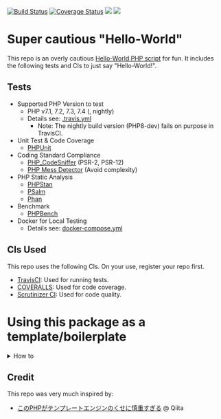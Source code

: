 [![Build Status](https://travis-ci.org/KEINOS/TPL-PHP-HelloWorld.svg?branch=master)](https://travis-ci.org/KEINOS/TPL-PHP-HelloWorld/builds)
[![Coverage Status](https://coveralls.io/repos/github/KEINOS/TPL-PHP-HelloWorld/badge.svg)](https://coveralls.io/github/KEINOS/TPL-PHP-HelloWorld)
[![](https://img.shields.io/scrutinizer/quality/g/KEINOS/TPL-PHP-HelloWorld/master)](https://scrutinizer-ci.com/g/KEINOS/TPL-PHP-HelloWorld/build-status/master "Scrutinizer code quality")
[![](https://img.shields.io/packagist/php-v/keinos/hello-world-tpl)](https://github.com/KEINOS/TPL-PHP-HelloWorld/blob/master/.travis.yml "Version Support")

# Super cautious "Hello-World"

This repo is an overly cautious [Hello-World PHP script](./src/Main.php) for fun. It includes the following tests and CIs to just say "Hello-World!".

## Tests

- Supported PHP Version to test
  - PHP v7.1, 7.2, 7.3, 7.4 (, nightly)
  - Details see: [.travis.yml](./.travis.yml)
    - Note: The nightly build version (PHP8-dev) fails on purpose in TravisCI.
- Unit Test & Code Coverage
  - [PHPUnit](https://phpunit.de/)
- Coding Standard Compliance
  - [PHP_CodeSniffer](https://github.com/squizlabs/PHP_CodeSniffer) (PSR-2, PSR-12)
  - [PHP Mess Detector](https://phpmd.org/) (Avoid complexity)
- PHP Static Analysis
  - [PHPStan](https://github.com/phpstan/phpstan)
  - [PSalm](https://psalm.dev/)
  - [Phan](https://github.com/phan/phan)
- Benchmark
  - [PHPBench](https://github.com/phpbench/phpbench)
- Docker for Local Testing
  - Details see: [docker-compose.yml](./docker-compose.yml)

## CIs Used

This repo uses the following CIs. On your use, register your repo first.

- [TravisCI](https://travis-ci.org/): Used for running tests.
- [COVERALLS](https://coveralls.io/): Used for code coverage.
- [Scrutinizer CI](https://scrutinizer-ci.com/): Used for code quality.

# Using this package as a template/boilerplate

<details><summary>How to</summary><div><br>

## How to use it as a template

1. Create a new copy.

    Choose one of the below command that suits you, to create a new project following your project name. (Ex. MyNewProject)

    ```bash
    # For composer user (No Docker)
    COMPOSER=composer.dev.json composer create-project keinos/hello-world-tpl MyNewProject
    cd MyNewProject
    ```

    ```bash
    # For composer and Docker user
    composer create-project --no-dev keinos/hello-world-tpl MyNewProject
    cd MyNewProject
    ```

    ```bash
    # For Docker and docker-compose user (No PHP nor composer user)
    git clone https://github.com/KEINOS/TPL-PHP-HelloWorld.git MyNewProject
    cd MyNewProject
    rm -rf .git
    ```

    **Note** that the project name provided (the "MyNewProject" above) will be the "package name" after the initialization below. Then the namespace will be something like "MyVendorName/MyNewProject".

2. Initialize.

    Run the script below, which will re-write the package and vendor names to the provided name. (Ex. MyVendorName)

    ```bash
    ./.devcontainer/initialize_package.php MyVendorName
    ```

3. Functioning test.

    Before anything, run the tests to check it's basic test functionality.

    ```bash
    composer test all verbose
    ```

    **Note** that `composer.json` is for production. For development in local, use `composer.dev.json`. Rename it temporary or set `COMPOSER` env variable as `COMPOSER=composer.dev.json`.

4. Initial commit.

    Create an empty Git repository and commit them.

    ```bash
    git init
    git add .
    git commit -m 'initial commit'
    ```

5. Push the repo to GitHub then register it to the following CIs.

    - [TravisCI](https://travis-ci.org/)
    - [COVERALLS](https://coveralls.io/)

6. Re-name `ENVFILE.env.sample` to `ENVFILE.env`

7. Get your access token from COVERALLS' settings and place/replace the token value in `ENVFILE.env`.

8. Run tests again to see COVERALLS' function.

9. If the local test passes then commit changes and push.

10. If the tests passes on CIs then start building your project.

## Developing via Docker

This repo can be develop via Docker.


## VS Code and Docker User

If you use Visual Studio Code (a.k.a. VS Code) and have Docker installed, you can use **"Remote - Containers" extension** to develop your project over Docker container.

In this case, you don't need to install the packages or even PHP on your local env.

1. Install Microsoft's ["Remote - Containers"](https://marketplace.visualstudio.com/items?itemName=ms-vscode-remote.remote-containers) extension to your VS Code.
2. `git clone` this repo to your local.
3. Remove the `.git` directory and initialize as a new one by `git init`.
4. In VSCode, open the folder in Container by F1 -> "Remote-Containers".

</div></details>

## Credit

This repo was very much inspired by:

- [このPHPがテンプレートエンジンのくせに慎重すぎる](https://qiita.com/search?utf8=%E2%9C%93&sort=&q=title%3A%E3%81%93%E3%81%AEPHP%E3%81%8C%E3%83%86%E3%83%B3%E3%83%97%E3%83%AC%E3%83%BC%E3%83%88%E3%82%A8%E3%83%B3%E3%82%B8%E3%83%B3%E3%81%AE%E3%81%8F%E3%81%9B%E3%81%AB%E6%85%8E%E9%87%8D%E3%81%99%E3%81%8E%E3%82%8B) @ Qiita
